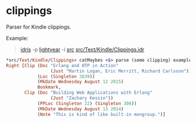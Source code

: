 # clippings
Parser for Kindle clippings.

Example:

> [idris][] -p [lightyear][] -i [src][] [src/Text/Kindle/Clippings.idr][]

[idris]: https://github.com/idris-lang/Idris-dev
[lightyear]: https://github.com/ziman/lightyear
[src]: src
[src/Text/Kindle/Clippings.idr]: src/Text/Kindle/Clippings.idr

```idris
*src/Text/Kindle/Clippings> catMaybes <$> parse (some clipping) examples
Right [Clip (Doc "Erlang and OTP in Action"
                 (Just "Martin Logan, Eric Merritt, Richard Carlsson"))
            (Loc (Singleton 3839))
            (MkDate Wednesday August 12 2015)
            Bookmark,
       Clip (Doc "Building Web Applications with Erlang"
                 (Just "Zachary Kessin"))
            (PPLoc (Singleton 22) (Singleton 308))
            (MkDate Wednesday August 13 2014)
            (Note "This is kind of like built-in mongroup.")]
```
